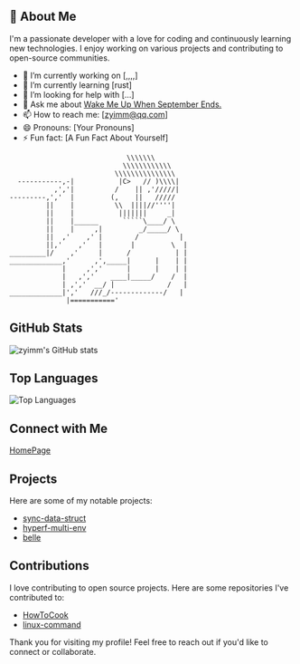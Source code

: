 ## 👋 About Me

I'm a passionate developer with a love for coding and continuously learning new technologies. I enjoy working on various projects and contributing to open-source communities.

- 🔭 I’m currently working on [,,,,]
- 🌱 I’m currently learning [rust]
- 🤔 I’m looking for help with [...]
- 💬 Ask me about [Wake Me Up When September Ends.](https://www.zyimm.com/)
- 📫 How to reach me: [zyimm@qq.com]
- 😄 Pronouns: [Your Pronouns]
- ⚡ Fun fact: [A Fun Fact About Yourself]

```
                             \\\\\\\
                            \\\\\\\\\\\\
                          \\\\\\\\\\\\\\\
  -----------,-|           |C>   // )\\\\|
           ,','|          /    || ,'/////|
---------,','  |         (,    ||   /////
         ||    |          \\  ||||//''''|
         ||    |           |||||||     _|
         ||    |______      `````\____/ \
         ||    |     ,|         _/_____/ \
         ||  ,'    ,' |        /          |
         ||,'    ,'   |       |         \  |
_________|/    ,'     |      /           | |
_____________,'      ,',_____|      |    | |
             |     ,','      |      |    | |
             |   ,','    ____|_____/    /  |
             | ,','  __/ |             /   |
_____________|','   ///_/-------------/   |
              |==========='
```

## GitHub Stats

![zyimm's GitHub stats](https://github-readme-stats.vercel.app/api?username=zyimm&show_icons=true&theme=radical)

## Top Languages

![Top Languages](https://github-readme-stats.vercel.app/api/top-langs/?username=zyimm&layout=compact&theme=radical)

## Connect with Me

[HomePage](https://www.zyimm.com/README.html)


## Projects

Here are some of my notable projects:

- [sync-data-struct](https://github.com/zyimm/sync-data-struct)
- [hyperf-multi-env](https://github.com/zyimm/hyperf-multi-env)
- [belle](https://github.com/zyimm/belle)

## Contributions

I love contributing to open source projects. Here are some repositories I've contributed to:

- [HowToCook](https://github.com/Anduin2017/HowToCook)
- [linux-command](https://github.com/jaywcjlove/linux-command)

Thank you for visiting my profile! Feel free to reach out if you'd like to connect or collaborate.
